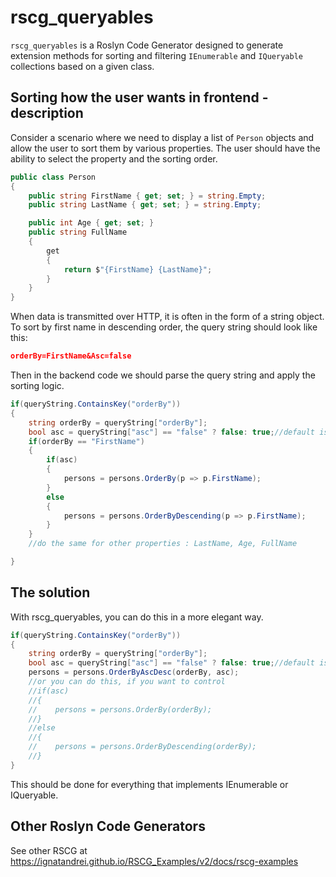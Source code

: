 
# rscg_queryables

`rscg_queryables` is a Roslyn Code Generator designed to generate extension methods for sorting and filtering `IEnumerable` and `IQueryable` collections based on a given class.



## Sorting how the user wants in frontend  - description

Consider a scenario where we need to display a list of `Person` objects and allow the user to sort them by various properties. The user should have the ability to select the property and the sorting order.

```csharp
public class Person
{
    public string FirstName { get; set; } = string.Empty;
    public string LastName { get; set; } = string.Empty;

    public int Age { get; set; }
    public string FullName
    {
        get
        {
            return $"{FirstName} {LastName}";
        }
    }
}
```

When data is transmitted over HTTP, it is often in the form of a string object. To sort by first name in descending order, the query string should look like this:

```json
orderBy=FirstName&Asc=false
```

Then in the backend code we should parse the query string and apply the sorting logic.

```csharp
if(queryString.ContainsKey("orderBy"))
{
    string orderBy = queryString["orderBy"];
    bool asc = queryString["asc"] == "false" ? false: true;//default is true
    if(orderBy == "FirstName")
    {
        if(asc)
        {
            persons = persons.OrderBy(p => p.FirstName);
        }
        else
        {
            persons = persons.OrderByDescending(p => p.FirstName);
        }
    }
    //do the same for other properties : LastName, Age, FullName

}
```

## The solution

With rscg_queryables, you can do this in a more elegant way.

```csharp
if(queryString.ContainsKey("orderBy"))
{
    string orderBy = queryString["orderBy"];
    bool asc = queryString["asc"] == "false" ? false: true;//default is true
    persons = persons.OrderByAscDesc(orderBy, asc);
    //or you can do this, if you want to control 
    //if(asc)
    //{
    //    persons = persons.OrderBy(orderBy);
    //}
    //else
    //{
    //    persons = persons.OrderByDescending(orderBy);
    //}
}
```

This should be done for everything that implements IEnumerable or IQueryable.


## Other Roslyn Code Generators

See other RSCG at https://ignatandrei.github.io/RSCG_Examples/v2/docs/rscg-examples 

